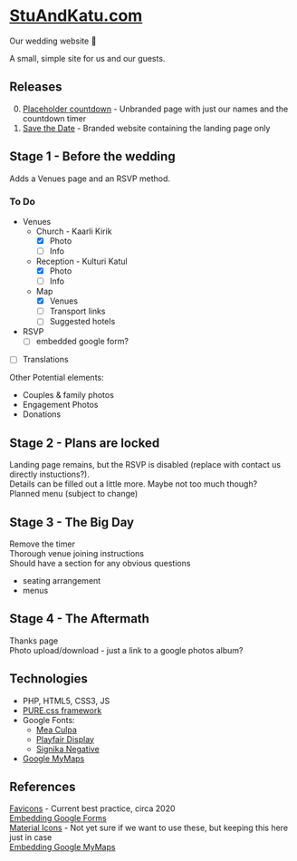 # [StuAndKatu.com](https://stuandkatu.com)

Our wedding website 💍

A small, simple site for us and our guests.

## Releases

0. [Placeholder countdown](https://github.com/solpyro/wedding/releases/tag/0.1.2) - Unbranded page with just our names and the countdown timer
1. [Save the Date](https://github.com/solpyro/wedding/releases/tag/1.0.0) - Branded website containing the landing page only

## Stage 1 - Before the wedding

Adds a Venues page and an RSVP method.

### To Do

- Venues
    - Church - Kaarli Kirik
        - [x] Photo
        - [ ] Info
    - Reception - Kulturi Katul 
        - [x] Photo
        - [ ] Info
    - Map
        - [x] Venues
        - [ ] Transport links
        - [ ] Suggested hotels
- RSVP
    - [ ] embedded google form?
- [ ] Translations

Other Potential elements:
- Couples & family photos
- Engagement Photos
- Donations

## Stage 2 - Plans are locked

Landing page remains, but the RSVP is disabled (replace with contact us directly instuctions?).  
Details can be filled out a little more. Maybe not too much though?  
Planned menu (subject to change)  

## Stage 3 - The Big Day

Remove the timer  
Thorough venue joining instructions  
Should have a section for any obvious questions  

- seating arrangement
- menus

## Stage 4 - The Aftermath

Thanks page  
Photo upload/download - just a link to a google photos album?

## Technologies

- PHP, HTML5, CSS3, JS
- [PURE.css framework](https://purecss.io/)
- Google Fonts:
	- [Mea Culpa](https://fonts.google.com/specimen/Mea+Culpa)
    - [Playfair Display](https://fonts.google.com/specimen/Playfair+Display)
    - [Signika Negative](https://fonts.google.com/specimen/Signika+Negative)
- [Google MyMaps](https://www.google.com/maps/d/u/2/edit?mid=1J22VIHL5AnnKP18g5PAfL9n_CttLZAmi&ll=59.43792965773319%2C24.73904526936969&z=14)

## References

[Favicons](https://www.codegrepper.com/code-examples/html/meta+icon+html) - Current best practice, circa 2020  
[Embedding Google Forms](https://paperform.co/blog/embed-google-form/)  
[Material Icons](https://developers.google.com/fonts/docs/material_icons#setup_method_1_using_via_google_fonts) - Not yet sure if we want to use these, but keeping this here just in case  
[Embedding Google MyMaps](https://blog.duda.co/responsive-google-maps-for-your-website)